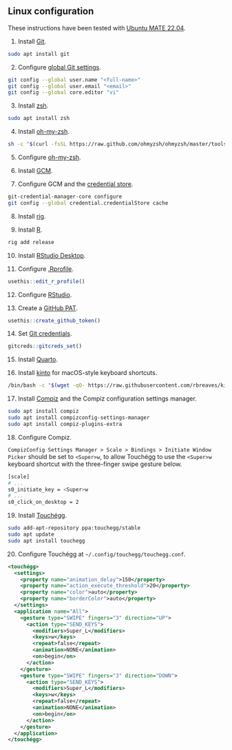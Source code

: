 ## Linux configuration

These instructions have been tested with [Ubuntu MATE 22.04](https://ubuntu-mate.org/blog/ubuntu-mate-jammy-jellyfish-release-notes).

1. Install [Git](https://git-scm.com/download/linux).

```bash
sudo apt install git
```

2. Configure [global Git settings](https://github.com/gvelasq/git-reference#setup).

```bash
git config --global user.name "<full-name>"
git config --global user.email "<email>"
git config --global core.editor "vi"
```

3. Install [zsh](https://zsh.sourceforge.io).

```bash
sudo apt install zsh
```

4. Install [oh-my-zsh](https://ohmyz.sh/#install).

```bash
sh -c "$(curl -fsSL https://raw.github.com/ohmyzsh/ohmyzsh/master/tools/install.sh)"
```

5. Configure [oh-my-zsh](https://github.com/gvelasq/dotfiles/tree/main/zsh).

6. Install [GCM](https://github.com/GitCredentialManager/git-credential-manager#linux).

7. Configure GCM and the [credential store](https://github.com/GitCredentialManager/git-credential-manager/blob/main/docs/credstores.md#gits-built-in-credential-cache).

```bash
git-credential-manager-core configure
git config --global credential.credentialStore cache
```

8. Install [rig](https://github.com/r-lib/rig#linux).

9. Install [R](https://www.r-project.org).

```bash
rig add release
```

10. Install [RStudio Desktop](https://posit.co/download/rstudio-desktop).

11. Configure [.Rprofile](https://github.com/gvelasq/dotfiles/blob/main/R/.Rprofile).

```r
usethis::edit_r_profile()
```

12. Configure [RStudio](https://github.com/gvelasq/dotfiles/tree/main/rstudio).

13. Create a [GitHub PAT](https://usethis.r-lib.org/reference/github-token.html).

```r
usethis::create_github_token()
```

14. Set [Git credentials](https://gitcreds.r-lib.org/reference/gitcreds_get.html).

```r
gitcreds::gitcreds_set()
```

15. Install [Quarto](https://quarto.org/docs/get-started).

16. Install [kinto](https://github.com/rbreaves/kinto) for macOS-style keyboard shortcuts.

```bash
/bin/bash -c "$(wget -qO- https://raw.githubusercontent.com/rbreaves/kinto/HEAD/install/linux.sh || curl -fsSL https://raw.githubusercontent.com/rbreaves/kinto/HEAD/install/linux.sh)"
```

17. Install [Compiz](https://launchpad.net/compiz) and the Compiz configuration settings manager.

```bash
sudo apt install compiz
sudo apt install compizconfig-settings-manager
sudo apt install compiz-plugins-extra
```

18. Configure Compiz.

`CompizConfig Settings Manager > Scale > Bindings > Initiate Window Picker` should be set to  `<Super>w`, to allow Touchégg to use the `<Super>w` keyboard shortcut with the three-finger swipe gesture below.

```bash
[scale]
# ...
s0_initiate_key = <Super>w
# ...
s0_click_on_desktop = 2
```

19. Install [Touchégg](https://github.com/JoseExposito/touchegg?tab=readme-ov-file#ubuntu-debian-and-derivatives).

```bash
sudo add-apt-repository ppa:touchegg/stable
sudo apt update
sudo apt install touchegg
```

20. Configure Touchégg at `~/.config/touchegg/touchegg.conf`.

```xml
<touchégg>
  <settings>
    <property name="animation_delay">150</property>
    <property name="action_execute_threshold">20</property>
    <property name="color">auto</property>
    <property name="borderColor">auto</property>
  </settings>
  <application name="All">
    <gesture type="SWIPE" fingers="3" direction="UP">
      <action type="SEND_KEYS">
        <modifiers>Super_L</modifiers>
        <keys>w</keys>
        <repeat>false</repeat>
        <animation>NONE</animation>
        <on>begin</on>
      </action>
    </gesture>
    <gesture type="SWIPE" fingers="3" direction="DOWN">
      <action type="SEND_KEYS">
        <modifiers>Super_L</modifiers>
        <keys>w</keys>
        <repeat>false</repeat>
        <animation>NONE</animation>
        <on>begin</on>
      </action>
    </gesture>
  </application>
</touchégg>
```
